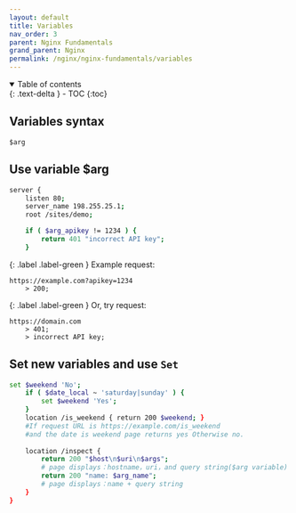 ```yaml
---
layout: default    
title: Variables
nav_order: 3
parent: Nginx Fundamentals
grand_parent: Nginx
permalink: /nginx/nginx-fundamentals/variables
---
```

<details open markdown="block">
  <summary>
    Table of contents
  </summary>
  {: .text-delta }
- TOC
{:toc}
</details>

## Variables syntax

```
$arg 
```

## Use variable $arg 

```bash
server {
    listen 80;
    server_name 198.255.25.1;
    root /sites/demo; 

    if ( $arg_apikey != 1234 ) {
        return 401 "incorrect API key";
    }  
```

{: .label .label-green } 
Example request: 

```
https://example.com?apikey=1234
    > 200; 
```

{: .label .label-green } 
Or, try request: 

```
https://domain.com
    > 401;
    > incorrect API key;
```

## Set new variables and use `Set`
```bash
set $weekend 'No'; 
    if ( $date_local ~ 'saturday|sunday' ) { 
        set $weekend 'Yes';
    } 
    location /is_weekend { return 200 $weekend; } 
    #If request URL is https://example.com/is_weekend
    #and the date is weekend page returns yes Otherwise no.
    
    location /inspect {
        return 200 "$host\n$uri\n$args"; 
        # page displays：hostname，uri，and query string($arg variable)
        return 200 "name: $arg_name"; 
        # page displays：name + query string
    }
}
```